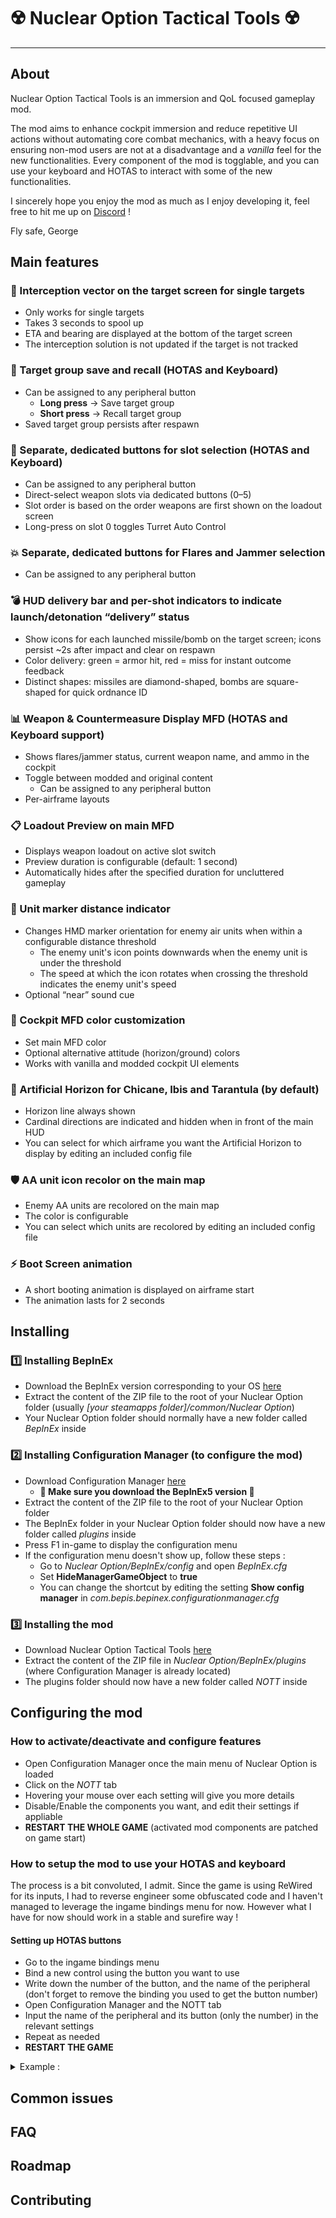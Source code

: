 # ☢️ Nuclear Option Tactical Tools ☢️
---
## About
Nuclear Option Tactical Tools is an immersion and QoL focused gameplay mod. 

The mod aims to enhance cockpit immersion and reduce repetitive UI actions without automating core combat mechanics, with a heavy focus on ensuring non-mod users are not at a disadvantage and a *vanilla* feel for the new functionalities. 
Every component of the mod is togglable, and you can use your keyboard and HOTAS to interact with some of the new functionalities.

I sincerely hope you enjoy the mod as much as I enjoy developing it, feel free to hit me up on [Discord](https://discord.com/channels/909034158205059082/1387441277414539316) !

Fly safe,
George

## Main features

### 🎯 Interception vector on the target screen for single targets
- Only works for single targets
- Takes 3 seconds to spool up
- ETA and bearing are displayed at the bottom of the target screen
- The interception solution is not updated if the target is not tracked

### 💾 Target group save and recall (HOTAS and Keyboard)
- Can be assigned to any peripheral button
  - **Long press** -> Save target group
  - **Short press** -> Recall target group
- Saved target group persists after respawn

### 🔘 Separate, dedicated buttons for slot selection (HOTAS and Keyboard)
- Can be assigned to any peripheral button
- Direct-select weapon slots via dedicated buttons (0–5)
- Slot order is based on the order weapons are first shown on the loadout screen
- Long-press on slot 0 toggles Turret Auto Control

### 💥 Separate, dedicated buttons for Flares and Jammer selection
- Can be assigned to any peripheral button

### 💣 HUD delivery bar and per-shot indicators to indicate launch/detonation “delivery” status
- Show icons for each launched missile/bomb on the target screen; icons persist ~2s after impact and clear on respawn
- Color delivery: green = armor hit, red = miss for instant outcome feedback
- Distinct shapes: missiles are diamond-shaped, bombs are square-shaped for quick ordnance ID

### 📊 Weapon & Countermeasure Display MFD (HOTAS and Keyboard support)
- Shows flares/jammer status, current weapon name, and ammo in the cockpit
- Toggle between modded and original content
  - Can be assigned to any peripheral button
- Per-airframe layouts

### 📋 Loadout Preview on main MFD
- Displays weapon loadout on active slot switch
- Preview duration is configurable (default: 1 second)
- Automatically hides after the specified duration for uncluttered gameplay

### 📡 Unit marker distance indicator
- Changes HMD marker orientation for enemy air units when within a configurable distance threshold
  - The enemy unit's icon points downwards when the enemy unit is under the threshold
  - The speed at which the icon rotates when crossing the threshold indicates the enemy unit's speed
- Optional “near” sound cue

### 🎨 Cockpit MFD color customization
- Set main MFD color
- Optional alternative attitude (horizon/ground) colors
- Works with vanilla and modded cockpit UI elements

### 🧭 Artificial Horizon for Chicane, Ibis and Tarantula (by default)
- Horizon line always shown
- Cardinal directions are indicated and hidden when in front of the main HUD
- You can select for which airframe you want the Artificial Horizon to display by editing an included config file

### 🛡️ AA unit icon recolor on the main map
- Enemy AA units are recolored on the main map
- The color is configurable
- You can select which units are recolored by editing an included config file

### ⚡ Boot Screen animation
- A short booting animation is displayed on airframe start
- The animation lasts for 2 seconds

## Installing

### :one: Installing BepInEx
- Download the BepInEx version corresponding to your OS [here](https://github.com/BepInEx/BepInEx/releases)
- Extract the content of the ZIP file to the root of your Nuclear Option folder (usually *[your steamapps folder]/common/Nuclear Option*)
- Your Nuclear Option folder should normally have a new folder called *BepInEx* inside

### :two: Installing Configuration Manager (to configure the mod)
- Download Configuration Manager [here](https://github.com/BepInEx/BepInEx.ConfigurationManager/releases)
  - **🚨 Make sure you download the BepInEx5 version 🚨**
- Extract the content of the ZIP file to the root of your Nuclear Option folder
- The BepInEx folder in your Nuclear Option folder should now have a new folder called *plugins* inside
- Press F1 in-game to display the configuration menu
- If the configuration menu doesn't show up, follow these steps :
  - Go to *Nuclear Option/BepInEx/config* and open *BepInEx.cfg*
  - Set **HideManagerGameObject** to **true**
  - You can change the shortcut by editing the setting **Show config manager** in *com.bepis.bepinex.configurationmanager.cfg*

### :three: Installing the mod
- Download Nuclear Option Tactical Tools [here](https://github.com/clumzy/NO_Tactitools/releases)
- Extract the content of the ZIP file in *Nuclear Option/BepInEx/plugins* (where Configuration Manager is already located)
- The plugins folder should now have a new folder called *NOTT* inside

## Configuring the mod

### How to activate/deactivate and configure features
- Open Configuration Manager once the main menu of Nuclear Option is loaded
- Click on the *NOTT* tab
- Hovering your mouse over each setting will give you more details
- Disable/Enable the components you want, and edit their settings if appliable
- **RESTART THE WHOLE GAME** (activated mod components are patched on game start)

### How to setup the mod to use your HOTAS and keyboard
The process is a bit convoluted, I admit. Since the game is using ReWired for its inputs, I had to reverse engineer some obfuscated code and I haven't managed to leverage the ingame bindings menu for now. However what I have for now should work in a stable and surefire way !
#### Setting up HOTAS buttons
- Go to the ingame bindings menu
- Bind a new control using the button you want to use
- Write down the number of the button, and the name of the peripheral (don't forget to remove the binding you used to get the button number)
- Open Configuration Manager and the NOTT tab
- Input the name of the peripheral and its button (only the number) in the relevant settings
- Repeat as needed
- **RESTART THE GAME**
<details>
<summary>Example :</summary>
![1](readme_content/hotas_button_1.png?raw=true)
</details>

## Common issues

## FAQ

## Roadmap

## Contributing